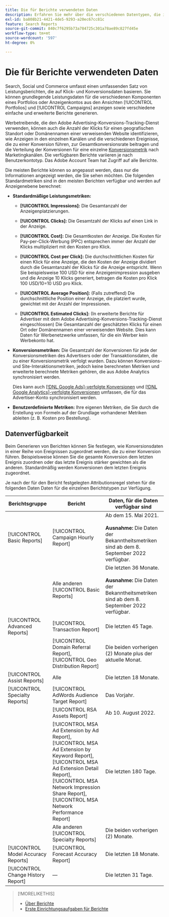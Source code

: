 ```yaml
---
title: Die für Berichte verwendeten Daten
description: Erfahren Sie mehr über die verschiedenen Datentypen, die in Datenansichten und benutzerdefinierten Berichten verfügbar sind.
exl-id: ba808b21-4421-4de5-9293-a20ec67cc81c
feature: Search Reports
source-git-commit: 840c7f6295b73a784725c301a78ae89c827fd45e
workflow-type: tm+mt
source-wordcount: '597'
ht-degree: 0%

---
```


# Die für Berichte verwendeten Daten

Search, Social und Commerce umfasst einen umfassenden Satz von Leistungsberichten, die auf Klick- und Konversionsdaten basieren. Sie können grundlegende Leistungsdaten für die verschiedenen Komponenten eines Portfolios oder Anzeigenkontos aus den Ansichten [!UICONTROL Portfolios] und [!UICONTROL Campaigns] anzeigen sowie verschiedene einfache und erweiterte Berichte generieren.

Werbetreibende, die den Adobe Advertising-Konversions-Tracking-Dienst verwenden, können auch die Anzahl der Klicks für einen geografischen Standort oder Domänennamen einer verweisenden Website identifizieren, wie Anzeigen in den einzelnen Kanälen und die verschiedenen Ereignisse, die zu einer Konversion führen, zur Gesamtkonversionsrate beitragen und die Verteilung der Konversionen für eine einzelne [Konversionsmetrik](/help/search-social-commerce/admin/conversion-metrics/conversion-metric-about.md) nach Marketingkanälen. Die verfügbaren Berichte variieren je nach Benutzerkontotyp. Das Adobe Account Team hat Zugriff auf alle Berichte.

Die meisten Berichte können so angepasst werden, dass nur die Informationen angezeigt werden, die Sie sehen möchten. Die folgenden Standardmetriken sind in den meisten Berichten verfügbar und werden auf Anzeigenebene berechnet:

* **Standardmäßige Leistungsmetriken:**

   * **[!UICONTROL Impressions]:** Die Gesamtanzahl der Anzeigenplatzierungen.

   * **[!UICONTROL Clicks]:** Die Gesamtzahl der Klicks auf einen Link in der Anzeige.

   * **[!UICONTROL Cost]:** Die Gesamtkosten der Anzeige. Die Kosten für Pay-per-Click-Werbung (PPC) entsprechen immer der Anzahl der Klicks multipliziert mit den Kosten pro Klick.

   * **[!UICONTROL Cost per Click]:** Die durchschnittlichen Kosten für einen Klick für eine Anzeige, die den Kosten der Anzeige dividiert durch die Gesamtanzahl der Klicks für die Anzeige entspricht. Wenn Sie beispielsweise 100 USD für eine Anzeigenimpression ausgeben und die Anzeige 10 Klicks generiert, betragen die Kosten pro Klick 100 USD/10=10 USD pro Klick.

   * **[!UICONTROL Average Position]:** (Falls zutreffend) Die durchschnittliche Position einer Anzeige, die platziert wurde, gewichtet mit der Anzahl der Impressionen.

   * **[!UICONTROL Estimated Clicks]:** (In erweiterte Berichte für Advertiser mit dem Adobe Advertising-Konversions-Tracking-Dienst eingeschlossen) Die Gesamtanzahl der geschätzten Klicks für einen Ort oder Domänennamen einer verweisenden Website. Dies kann Daten für Werbenetzwerke umfassen, für die ein Werber kein Werbekonto hat.

* **Konversionsmetriken:** Die Gesamtzahl der Konversionen für jede der Konversionsmetriken des Advertisers oder der Transaktionsdaten, die zu einer Konversionsmetrik verfolgt wurden. Dazu können Konversions- und Site-Interaktionsmetriken, jedoch keine berechneten Metriken und erweiterte berechnete Metriken gehören, die aus Adobe Analytics synchronisiert werden.

  Dies kann auch [[!DNL Google Ads]-verfolgte Konversionen](/help/search-social-commerce/campaign-management/introduction/google-conversion-data.md) und [[!DNL Google Analytics]-verfolgte Konversionen](/help/search-social-commerce/admin/data-sources/data-source-about.md) umfassen, die für das Advertiser-Konto synchronisiert werden.

* **Benutzerdefinierte Metriken:** Ihre eigenen Metriken, die Sie durch die Erstellung von Formeln auf der Grundlage vorhandener Metriken ableiten (z. B. Kosten pro Bestellung).

## Datenverfügbarkeit

Beim Generieren von Berichten können Sie festlegen, wie Konversionsdaten in einer Reihe von Ereignissen zugeordnet werden, die zu einer Konversion führen. Beispielsweise können Sie die gesamte Konversion dem letzten Ereignis zuordnen oder das letzte Ereignis stärker gewichten als die anderen. Standardmäßig werden Konversionen dem letzten Ereignis zugeordnet.

Je nach der für den Bericht festgelegten Attributionsregel stehen für die folgenden Daten Daten für die einzelnen Berichtstypen zur Verfügung.

| Berichtsgruppe | Bericht | Daten, für die Daten verfügbar sind |
|---|---|---|
| [!UICONTROL Basic Reports] | [!UICONTROL Campaign Hourly Report] | Ab dem 15. Mai 2021.<br><br><b>Ausnahme:</b> Die Daten der Bekanntheitsmetriken sind ab dem 8. September 2022 verfügbar. |
| | Alle anderen [!UICONTROL Basic Reports] | Die letzten 36 Monate.<br><br><b>Ausnahme:</b> Die Daten der Bekanntheitsmetriken sind ab dem 8. September 2022 verfügbar. |
| [!UICONTROL Advanced Reports] | [!UICONTROL Transaction Report] | Die letzten 45 Tage. |
| | [!UICONTROL Domain Referral Report], [!UICONTROL Geo Distribution Report] | Die beiden vorherigen (2) Monate plus der aktuelle Monat. |
| [!UICONTROL Assist Reports] | Alle | Die letzten 18 Monate. |
| [!UICONTROL Specialty Reports] | [!UICONTROL AdWords Audience Target Report] | Das Vorjahr. |
| | [!UICONTROL RSA Assets Report] | Ab 10. August 2022. |
| | [!UICONTROL MSA Ad Extension by Ad Report], [!UICONTROL MSA Ad Extension by Keyword Report], [!UICONTROL MSA Ad Extension Detail Report], [!UICONTROL MSA Network Impression Share Report], [!UICONTROL MSA Network Performance Report] | Die letzten 180 Tage. |
| | Alle anderen [!UICONTROL Specialty Reports] | Die beiden vorherigen (2) Monate. |
| [!UICONTROL Model Accuracy Reports] | [!UICONTROL Forecast Accuracy Report] | Die letzten 18 Monate. |
| [!UICONTROL Change History Report] | — | Die letzten 31 Tage. |

>[!MORELIKETHIS]
>
>* [Über Berichte](report-about.md)
>* [Erste Einrichtungsaufgaben für Berichte](initial-setup.md)
